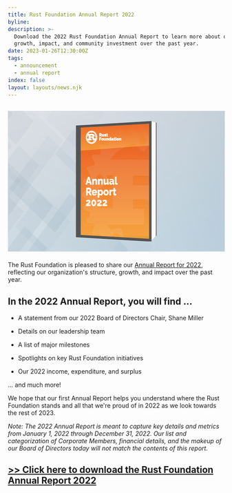 ```yaml
---
title: Rust Foundation Annual Report 2022
byline:
description: >-
  Download the 2022 Rust Foundation Annual Report to learn more about our
  growth, impact, and community investment over the past year.
date: 2023-01-26T12:30:00Z
tags:
  - announcement
  - annual report
index: false
layout: layouts/news.njk
---
```

##

## <img width="580" height="326" alt="Annual Report" src="/img/news/2023-01-26-annual-report-2022/The-Rust-Foundation-Annual-Report-2022-is-now-available!.png" />

The Rust Foundation is pleased to share our <a target="_blank" rel="noopener" href="https://foundation.rust-lang.org/static/publications/annual-reports/annual-report-2022.pdf">Annual Report for 2022</a>, reflecting our organization's structure, growth, and impact over the past year.&nbsp;

## In the 2022 Annual Report, you will find ...

* A statement from our 2022 Board of Directors Chair, Shane Miller

* Details on our leadership team&nbsp;

* A list of major milestones

* Spotlights on key Rust Foundation initiatives&nbsp;

* Our 2022 income, expenditure, and surplus

... and much more!&nbsp;

We hope that our first Annual Report helps you understand where the Rust Foundation stands and all that we're proud of in 2022 as we look towards the rest of 2023.

*Note: The 2022 Annual Report is meant to capture key details and metrics from January 1, 2022 through December 31, 2022. Our list and categorization of Corporate Members, financial details, and the makeup of our Board of Directors today will not match the contents of this report.&nbsp;*

##

## <a target="_blank" rel="noopener" href="https://foundation.rust-lang.org/static/publications/annual-reports/annual-report-2022.pdf">&gt;&gt; Click here to download the Rust Foundation Annual Report 2022</a>